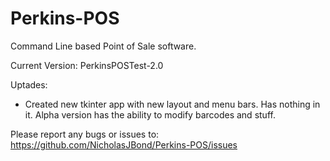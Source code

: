 # Perkins-POS
 Command Line based Point of Sale software.

 Current Version: PerkinsPOSTest-2.0



 Uptades:
 - Created new tkinter app with new layout and menu bars. Has nothing in it. Alpha version has the ability to modify barcodes and stuff.


Please report any bugs or issues to: https://github.com/NicholasJBond/Perkins-POS/issues
